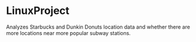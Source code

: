 # LinuxProject
Analyzes Starbucks and Dunkin Donuts location data and whether there are more locations near more popular subway stations. 
